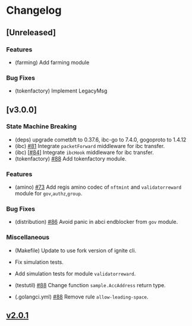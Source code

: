 <!--
Guiding Principles:

Changelogs are for humans, not machines.
There should be an entry for every single version.
The same types of changes should be grouped.
Versions and sections should be linkable.
The latest version comes first.
The release date of each version is displayed.
Mention whether you follow Semantic Versioning.

Usage:

Change log entries are to be added to the Unreleased section under the
appropriate stanza (see below). Each entry should ideally include a tag and
the Github issue reference in the following format:

* (<tag>) \#<issue-number> message

The issue numbers will later be link-ified during the release process so you do
not have to worry about including a link manually, but you can if you wish.

Types of changes (Stanzas):

"Features" for new features.
"Improvements" for changes in existing functionality.
"Deprecated" for soon-to-be removed features.
"Bug Fixes" for any bug fixes.
"Client Breaking" for breaking CLI commands and REST routes used by end-users.
"API Breaking" for breaking exported APIs used by developers building on SDK.
"State Machine Breaking" for any changes that result in a different AppState given same genesisState and txList.
"Miscellaneous" for anything else.

Ref: https://keepachangelog.com/en/1.1.0/
-->

# Changelog

## [Unreleased]

### Features

- (farming) Add farming module

### Bug Fixes

- (tokenfactory) Implement LegacyMsg

## [v3.0.0]

### State Machine Breaking

- (deps) upgrade cometbft to 0.37.6, ibc-go to 7.4.0, gogoproto to 1.4.12
- (ibc) [#81](https://github.com/titantkx/titan/issues/81) Integrate `packetForward` middleware for ibc transfer.
- (ibc) [[#84](https://github.com/titantkx/titan/issues/84)] Integrate `ibcHook` middleware for ibc transfer.
- (tokenfactory) [#88](https://github.com/titantkx/titan/pull/88) Add tokenfactory module.

### Features

- (amino) [#73](https://github.com/titantkx/titan/issues/73) Add regis amino codec of `nftmint` and `validatorreward` module for `gov`,`authz`,`group`.

### Bug Fixes

- (distribution) [#86](https://github.com/titantkx/titan/issues/86) Avoid panic in abci endblocker from `gov` module.

### Miscellaneous

- (Makefile) Update to use fork version of ignite cli.

- Fix simulation tests.

- Add simulation tests for module `validatorreward`.

- (testutil) [#88](https://github.com/titantkx/titan/pull/88) Change function `sample.AccAddress` return type.

- (.golangci.yml) [#88](https://github.com/titantkx/titan/pull/88) Remove rule `allow-leading-space`.

## [v2.0.1](https://github.com/titantkx/titan/releases/tag/v2.0.1)
